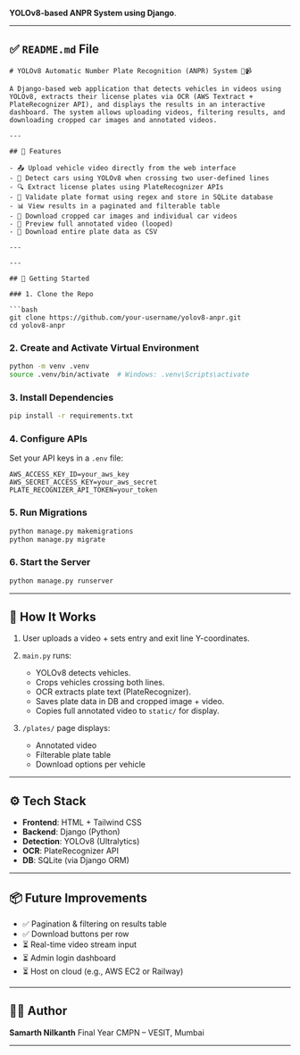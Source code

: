 **YOLOv8-based ANPR System using Django**.

---

## ✅ `README.md` File

```
# YOLOv8 Automatic Number Plate Recognition (ANPR) System 🚗📹

A Django-based web application that detects vehicles in videos using YOLOv8, extracts their license plates via OCR (AWS Textract + PlateRecognizer API), and displays the results in an interactive dashboard. The system allows uploading videos, filtering results, and downloading cropped car images and annotated videos.

---

## 🔧 Features

- 📤 Upload vehicle video directly from the web interface
- 🎯 Detect cars using YOLOv8 when crossing two user-defined lines
- 🔍 Extract license plates using PlateRecognizer APIs
- 🧾 Validate plate format using regex and store in SQLite database
- 📊 View results in a paginated and filterable table
- 📸 Download cropped car images and individual car videos
- 🎥 Preview full annotated video (looped)
- 📂 Download entire plate data as CSV

---

---

## 🚀 Getting Started

### 1. Clone the Repo

```bash
git clone https://github.com/your-username/yolov8-anpr.git
cd yolov8-anpr
````

### 2. Create and Activate Virtual Environment

```bash
python -m venv .venv
source .venv/bin/activate  # Windows: .venv\Scripts\activate
```

### 3. Install Dependencies

```bash
pip install -r requirements.txt
```

### 4. Configure APIs

Set your API keys in a `.env` file:

```env
AWS_ACCESS_KEY_ID=your_aws_key
AWS_SECRET_ACCESS_KEY=your_aws_secret
PLATE_RECOGNIZER_API_TOKEN=your_token
```

### 5. Run Migrations

```bash
python manage.py makemigrations
python manage.py migrate
```

### 6. Start the Server

```bash
python manage.py runserver
```

---

## 🧪 How It Works

1. User uploads a video + sets entry and exit line Y-coordinates.
2. `main.py` runs:

   * YOLOv8 detects vehicles.
   * Crops vehicles crossing both lines.
   * OCR extracts plate text (PlateRecognizer).
   * Saves plate data in DB and cropped image + video.
   * Copies full annotated video to `static/` for display.
3. `/plates/` page displays:

   * Annotated video
   * Filterable plate table
   * Download options per vehicle

---

## ⚙️ Tech Stack

* **Frontend**: HTML + Tailwind CSS
* **Backend**: Django (Python)
* **Detection**: YOLOv8 (Ultralytics)
* **OCR**: PlateRecognizer API
* **DB**: SQLite (via Django ORM)

---

## 📦 Future Improvements

* ✅ Pagination & filtering on results table
* ✅ Download buttons per row
* ⏳ Real-time video stream input
* ⏳ Admin login dashboard
* ⏳ Host on cloud (e.g., AWS EC2 or Railway)

---

## 🧑‍💻 Author

**Samarth Nilkanth**
Final Year CMPN – VESIT, Mumbai

---
